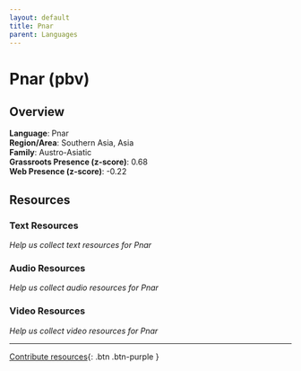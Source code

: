 ```yaml
---
layout: default
title: Pnar
parent: Languages
---
```


# Pnar (pbv)

## Overview

**Language**: Pnar  
**Region/Area**: Southern Asia, Asia  
**Family**: Austro-Asiatic  
**Grassroots Presence (z-score)**: 0.68  
**Web Presence (z-score)**: -0.22  

## Resources

### Text Resources
*Help us collect text resources for Pnar*

### Audio Resources
*Help us collect audio resources for Pnar*

### Video Resources
*Help us collect video resources for Pnar*

---

[Contribute resources](https://forms.office.com/e/1SfLJx3u1r){: .btn .btn-purple }

